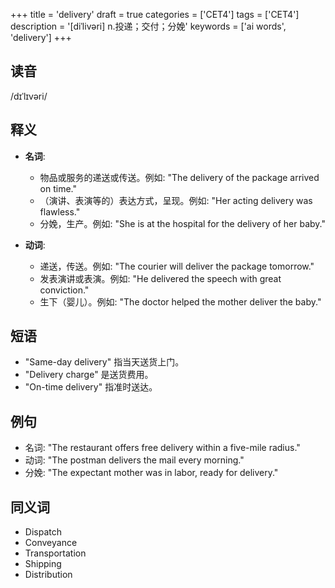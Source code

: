 +++
title = 'delivery'
draft = true
categories = ['CET4']
tags = ['CET4']
description = '[diˈlivəri] n.投递；交付；分娩'
keywords = ['ai words', 'delivery']
+++

## 读音
/dɪˈlɪvəri/

## 释义
- **名词**: 
    - 物品或服务的递送或传送。例如: "The delivery of the package arrived on time."
    - （演讲、表演等的）表达方式，呈现。例如: "Her acting delivery was flawless."
    - 分娩，生产。例如: "She is at the hospital for the delivery of her baby."

- **动词**:
    - 递送，传送。例如: "The courier will deliver the package tomorrow."
    - 发表演讲或表演。例如: "He delivered the speech with great conviction."
    - 生下（婴儿）。例如: "The doctor helped the mother deliver the baby."

## 短语
- "Same-day delivery" 指当天送货上门。
- "Delivery charge" 是送货费用。
- "On-time delivery" 指准时送达。

## 例句
- 名词: "The restaurant offers free delivery within a five-mile radius."
- 动词: "The postman delivers the mail every morning."
- 分娩: "The expectant mother was in labor, ready for delivery."

## 同义词
- Dispatch
- Conveyance
- Transportation
- Shipping
- Distribution
